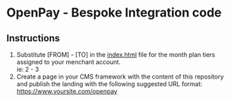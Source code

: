 # OpenPay - Bespoke Integration code

## Instructions
1. Substitute [FROM] - [TO] in the [index.html](https://github.com/openpay-innovations/landing-page-uk/blob/master/index.html) file for the month plan tiers assigned to your menchant account.\
ie: 2 - 3
2. Create a page in your CMS framework with the content of this repository and publish the landing with the following suggested URL format:\
https://www.yoursite.com/openpay






